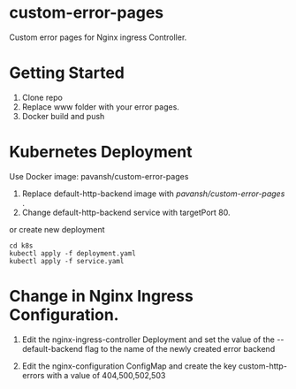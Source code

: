 # custom-error-pages
Custom error pages for Nginx ingress Controller.

# Getting Started

1. Clone repo
2. Replace www folder with your error pages.
3. Docker build and push

# Kubernetes Deployment

Use Docker image: pavansh/custom-error-pages 

1. Replace default-http-backend image with *pavansh/custom-error-pages* . 
2. Change default-http-backend service with targetPort 80. 

or create new deployment

```
cd k8s
kubectl apply -f deployment.yaml
kubectl apply -f service.yaml
```


# Change in Nginx Ingress Configuration. 

1. Edit the nginx-ingress-controller Deployment and set the value of the --default-backend flag to the name of the newly created error backend

2. Edit the nginx-configuration ConfigMap and create the key custom-http-errors with a value of 404,500,502,503
